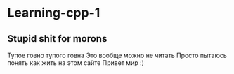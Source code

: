 # Learning-cpp-1
## Stupid shit for morons
Тупое говно тупого говна
Это вообще можно не читать
Просто пытаюсь понять как жить на этом сайте
Привет мир :)
